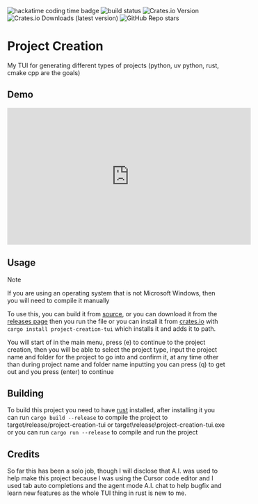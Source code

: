 ![hackatime coding time badge](https://hackatime-badge.hackclub.com/U0825U4K39Q/project-creation)
![build status](https://img.shields.io/github/actions/workflow/status/Ghostboo124/project-creation/rust.yml?branch=main&event=push)
![Crates.io Version](https://img.shields.io/crates/v/project-creation-tui)
![Crates.io Downloads (latest version)](https://img.shields.io/crates/dv/project-creation-tui)
![GitHub Repo stars](https://img.shields.io/github/stars/Ghostboo124/project-creation?style=flat)

# Project Creation

My TUI for generating different types of projects (python, uv python, rust, cmake cpp are the goals)

## Demo

<iframe width="560" height="315" src="https://www.youtube.com/embed/BvbK70bw50U?si=pW9IDg7G5RKGs8mX" title="YouTube video player" frameborder="0" allow="accelerometer; autoplay; clipboard-write; encrypted-media; gyroscope; picture-in-picture; web-share" referrerpolicy="strict-origin-when-cross-origin" allowfullscreen></iframe>

## Usage

> [!NOTE]
> If you are using an operating system that is not Microsoft Windows, then you will need to compile it manually

To use this, you can build it from [source](https://github.com/Ghostboo124/project-creation#building), or you can download it from the [releases page](https://github.com/Ghostboo124/project-creation/releases/latest) then you run the file or you can install it from [crates.io](https://crates.io/crates/project-creation-tui/) with `cargo install project-creation-tui` which installs it and adds it to path.

You will start of in the main menu, press (e) to continue to the project creation,
then you will be able to select the project type, input the project name and folder for the project to go into and confirm it, at any time other than during project name and folder name inputting you can press (q) to get out and you press (enter) to continue

## Building

To build this project you need to have [rust](https://www.rust-lang.org/tools/install) installed, after installing it you can run `cargo build --release` to compile the project to target/release/project-creation-tui or target\release\project-creation-tui.exe or you can run `cargo run --release` to compile and run the project

## Credits

So far this has been a solo job, though I will disclose that A.I. was used to help make this project because I was using the Cursor code editor and I used tab auto completions and the agent mode A.I. chat to help bugfix and learn new features as the whole TUI thing in rust is new to me.
